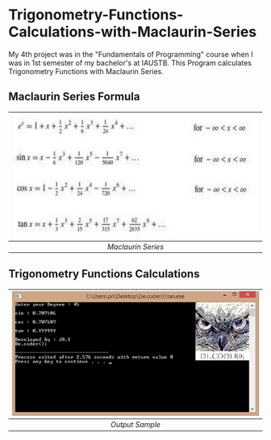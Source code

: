 # Trigonometry-Functions-Calculations-with-Maclaurin-Series

My 4th project was in the "Fundamentals of Programming" course when I was in 1st semester of my bachelor's at IAUSTB. This Program calculates Trigonometry Functions with Maclaurin Series.

## Maclaurin Series Formula
| <img src="m.jpg" alt="Pascal Triangle" width="900"/> | 
|:--:| 
| *Maclaurin Series*

## Trigonometry Functions Calculations
| <img src="out.jpg" alt="Pascal Triangle" width="900"/> | 
|:--:| 
| *Output Sample*

